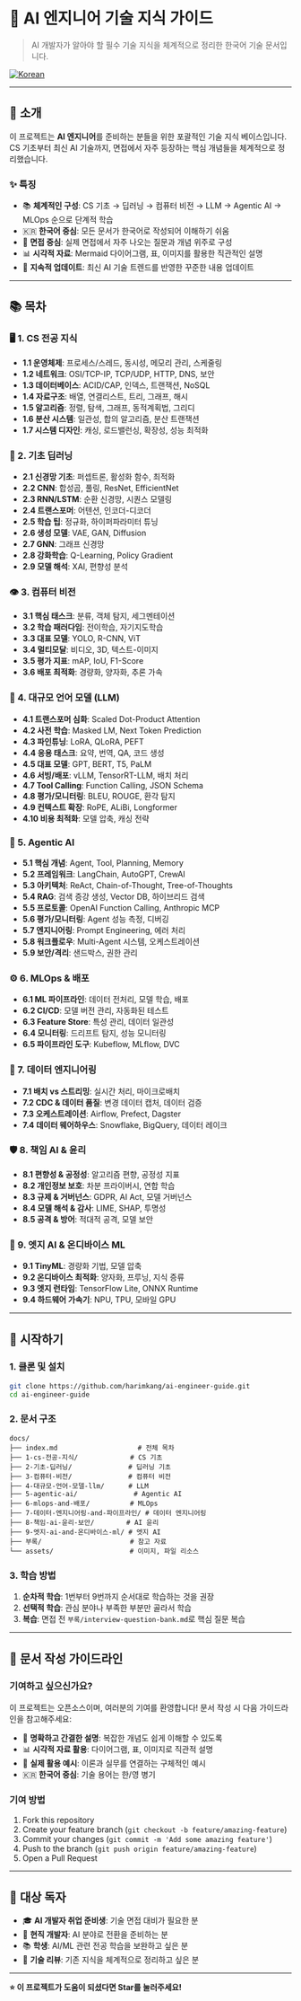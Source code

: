 # 🚀 AI 엔지니어 기술 지식 가이드

> AI 개발자가 알아야 할 필수 기술 지식을 체계적으로 정리한 한국어 기술 문서입니다.

[![Korean](https://img.shields.io/badge/Language-Korean-blue.svg)](https://github.com/harimkang/ai-engineer-guide)

---

## 📖 소개

이 프로젝트는 **AI 엔지니어**를 준비하는 분들을 위한 포괄적인 기술 지식 베이스입니다. CS 기초부터 최신 AI 기술까지, 면접에서 자주 등장하는 핵심 개념들을 체계적으로 정리했습니다.

### ✨ 특징

- 📚 **체계적인 구성**: CS 기초 → 딥러닝 → 컴퓨터 비전 → LLM → Agentic AI → MLOps 순으로 단계적 학습
- 🇰🇷 **한국어 중심**: 모든 문서가 한국어로 작성되어 이해하기 쉬움
- 🎯 **면접 중심**: 실제 면접에서 자주 나오는 질문과 개념 위주로 구성
- 📊 **시각적 자료**: Mermaid 다이어그램, 표, 이미지를 활용한 직관적인 설명
- 🔄 **지속적 업데이트**: 최신 AI 기술 트렌드를 반영한 꾸준한 내용 업데이트

---

## 📚 목차

### 🖥️ 1. CS 전공 지식
- **1.1 운영체제**: 프로세스/스레드, 동시성, 메모리 관리, 스케줄링
- **1.2 네트워크**: OSI/TCP-IP, TCP/UDP, HTTP, DNS, 보안
- **1.3 데이터베이스**: ACID/CAP, 인덱스, 트랜잭션, NoSQL
- **1.4 자료구조**: 배열, 연결리스트, 트리, 그래프, 해시
- **1.5 알고리즘**: 정렬, 탐색, 그래프, 동적계획법, 그리디
- **1.6 분산 시스템**: 일관성, 합의 알고리즘, 분산 트랜잭션
- **1.7 시스템 디자인**: 캐싱, 로드밸런싱, 확장성, 성능 최적화

### 🧠 2. 기초 딥러닝
- **2.1 신경망 기초**: 퍼셉트론, 활성화 함수, 최적화
- **2.2 CNN**: 합성곱, 풀링, ResNet, EfficientNet
- **2.3 RNN/LSTM**: 순환 신경망, 시퀀스 모델링
- **2.4 트랜스포머**: 어텐션, 인코더-디코더
- **2.5 학습 팁**: 정규화, 하이퍼파라미터 튜닝
- **2.6 생성 모델**: VAE, GAN, Diffusion
- **2.7 GNN**: 그래프 신경망
- **2.8 강화학습**: Q-Learning, Policy Gradient
- **2.9 모델 해석**: XAI, 편향성 분석

### 👁️ 3. 컴퓨터 비전
- **3.1 핵심 태스크**: 분류, 객체 탐지, 세그멘테이션
- **3.2 학습 패러다임**: 전이학습, 자기지도학습
- **3.3 대표 모델**: YOLO, R-CNN, ViT
- **3.4 멀티모달**: 비디오, 3D, 텍스트-이미지
- **3.5 평가 지표**: mAP, IoU, F1-Score
- **3.6 배포 최적화**: 경량화, 양자화, 추론 가속

### 🤖 4. 대규모 언어 모델 (LLM)
- **4.1 트랜스포머 심화**: Scaled Dot-Product Attention
- **4.2 사전 학습**: Masked LM, Next Token Prediction
- **4.3 파인튜닝**: LoRA, QLoRA, PEFT
- **4.4 응용 태스크**: 요약, 번역, QA, 코드 생성
- **4.5 대표 모델**: GPT, BERT, T5, PaLM
- **4.6 서빙/배포**: vLLM, TensorRT-LLM, 배치 처리
- **4.7 Tool Calling**: Function Calling, JSON Schema
- **4.8 평가/모니터링**: BLEU, ROUGE, 환각 탐지
- **4.9 컨텍스트 확장**: RoPE, ALiBi, Longformer
- **4.10 비용 최적화**: 모델 압축, 캐싱 전략

### 🎯 5. Agentic AI
- **5.1 핵심 개념**: Agent, Tool, Planning, Memory
- **5.2 프레임워크**: LangChain, AutoGPT, CrewAI
- **5.3 아키텍처**: ReAct, Chain-of-Thought, Tree-of-Thoughts
- **5.4 RAG**: 검색 증강 생성, Vector DB, 하이브리드 검색
- **5.5 프로토콜**: OpenAI Function Calling, Anthropic MCP
- **5.6 평가/모니터링**: Agent 성능 측정, 디버깅
- **5.7 엔지니어링**: Prompt Engineering, 에러 처리
- **5.8 워크플로우**: Multi-Agent 시스템, 오케스트레이션
- **5.9 보안/격리**: 샌드박스, 권한 관리

### ⚙️ 6. MLOps & 배포
- **6.1 ML 파이프라인**: 데이터 전처리, 모델 학습, 배포
- **6.2 CI/CD**: 모델 버전 관리, 자동화된 테스트
- **6.3 Feature Store**: 특성 관리, 데이터 일관성
- **6.4 모니터링**: 드리프트 탐지, 성능 모니터링
- **6.5 파이프라인 도구**: Kubeflow, MLflow, DVC

### 🔧 7. 데이터 엔지니어링
- **7.1 배치 vs 스트리밍**: 실시간 처리, 마이크로배치
- **7.2 CDC & 데이터 품질**: 변경 데이터 캡처, 데이터 검증
- **7.3 오케스트레이션**: Airflow, Prefect, Dagster
- **7.4 데이터 웨어하우스**: Snowflake, BigQuery, 데이터 레이크

### 🛡️ 8. 책임 AI & 윤리
- **8.1 편향성 & 공정성**: 알고리즘 편향, 공정성 지표
- **8.2 개인정보 보호**: 차분 프라이버시, 연합 학습
- **8.3 규제 & 거버넌스**: GDPR, AI Act, 모델 거버넌스
- **8.4 모델 해석 & 감사**: LIME, SHAP, 투명성
- **8.5 공격 & 방어**: 적대적 공격, 모델 보안

### 📱 9. 엣지 AI & 온디바이스 ML
- **9.1 TinyML**: 경량화 기법, 모델 압축
- **9.2 온디바이스 최적화**: 양자화, 프루닝, 지식 증류
- **9.3 엣지 런타임**: TensorFlow Lite, ONNX Runtime
- **9.4 하드웨어 가속기**: NPU, TPU, 모바일 GPU

---

## 🚀 시작하기

### 1. 클론 및 설치

```bash
git clone https://github.com/harimkang/ai-engineer-guide.git
cd ai-engineer-guide
```

### 2. 문서 구조

```
docs/
├── index.md                    # 전체 목차
├── 1-cs-전공-지식/             # CS 기초
├── 2-기초-딥러닝/              # 딥러닝 기초
├── 3-컴퓨터-비전/              # 컴퓨터 비전
├── 4-대규모-언어-모델-llm/      # LLM
├── 5-agentic-ai/              # Agentic AI
├── 6-mlops-and-배포/          # MLOps
├── 7-데이터-엔지니어링-and-파이프라인/ # 데이터 엔지니어링
├── 8-책임-ai-윤리-보안/        # AI 윤리
├── 9-엣지-ai-and-온디바이스-ml/ # 엣지 AI
├── 부록/                      # 참고 자료
└── assets/                   # 이미지, 파일 리소스
```

### 3. 학습 방법

1. **순차적 학습**: 1번부터 9번까지 순서대로 학습하는 것을 권장
2. **선택적 학습**: 관심 분야나 부족한 부분만 골라서 학습
3. **복습**: 면접 전 `부록/interview-question-bank.md`로 핵심 질문 복습

---

## 📝 문서 작성 가이드라인

### 기여하고 싶으신가요?

이 프로젝트는 오픈소스이며, 여러분의 기여를 환영합니다! 문서 작성 시 다음 가이드라인을 참고해주세요:

- 🎯 **명확하고 간결한 설명**: 복잡한 개념도 쉽게 이해할 수 있도록
- 📊 **시각적 자료 활용**: 다이어그램, 표, 이미지로 직관적 설명
- 🔗 **실제 활용 예시**: 이론과 실무를 연결하는 구체적인 예시
- 🇰🇷 **한국어 중심**: 기술 용어는 한/영 병기

### 기여 방법

1. Fork this repository
2. Create your feature branch (`git checkout -b feature/amazing-feature`)
3. Commit your changes (`git commit -m 'Add some amazing feature'`)
4. Push to the branch (`git push origin feature/amazing-feature`)
5. Open a Pull Request

---

## 🎯 대상 독자

- 🎓 **AI 개발자 취업 준비생**: 기술 면접 대비가 필요한 분
- 💼 **현직 개발자**: AI 분야로 전환을 준비하는 분
- 📚 **학생**: AI/ML 관련 전공 학습을 보완하고 싶은 분
- 🔄 **기술 리뷰**: 기존 지식을 체계적으로 정리하고 싶은 분

---

**⭐ 이 프로젝트가 도움이 되셨다면 Star를 눌러주세요!**
